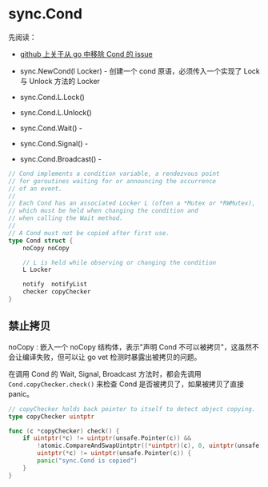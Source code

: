 # sync.Cond 

先阅读： 

* [github 上关于从 go 中移除 Cond 的 issue](https://github.com/golang/go/issues/21165)


* sync.NewCond(l Locker) - 创建一个 cond 原语，必须传入一个实现了 Lock 与 Unlock 方法的 Locker  
* sync.Cond.L.Lock() 
* sync.Cond.L.Unlock() 
* sync.Cond.Wait() - 
* sync.Cond.Signal() - 
* sync.Cond.Broadcast() -

```go
// Cond implements a condition variable, a rendezvous point
// for goroutines waiting for or announcing the occurrence
// of an event.
//
// Each Cond has an associated Locker L (often a *Mutex or *RWMutex),
// which must be held when changing the condition and
// when calling the Wait method.
//
// A Cond must not be copied after first use.
type Cond struct {
	noCopy noCopy

	// L is held while observing or changing the condition
	L Locker

	notify  notifyList
	checker copyChecker
}
``` 




## 禁止拷贝 

noCopy : 嵌入一个 noCopy 结构体，表示"声明 Cond 不可以被拷贝"，这虽然不会让编译失败，但可以让 go vet 检测时暴露出被拷贝的问题。

在调用 Cond 的 Wait, Signal, Broadcast 方法时，都会先调用 `Cond.copyChecker.check()` 来检查 Cond 是否被拷贝了，如果被拷贝了直接 panic。 
```go
// copyChecker holds back pointer to itself to detect object copying.
type copyChecker uintptr

func (c *copyChecker) check() {
	if uintptr(*c) != uintptr(unsafe.Pointer(c)) &&
		!atomic.CompareAndSwapUintptr((*uintptr)(c), 0, uintptr(unsafe.Pointer(c))) &&
		uintptr(*c) != uintptr(unsafe.Pointer(c)) {
		panic("sync.Cond is copied")
	}
}
```  

